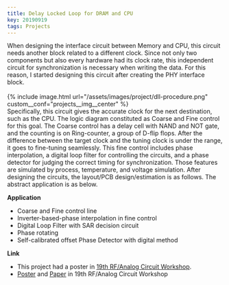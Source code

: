 ```yaml
---
title: Delay Locked Loop for DRAM and CPU
key: 20190919
tags: Projects
---
```

When designing the interface circuit between Memory and CPU, this circuit needs another block related to a different clock. Since not only two components but also every hardware had its clock rate, this independent circuit for synchronization is necessary when writing the data. For this reason, I started designing this circuit after creating the PHY interface block.
<br><br>
{% include image.html 
url="/assets/images/project/dll-procedure.png" 
custom__conf="projects__img__center"
%}
<br>
Specifically, this circuit gives the accurate clock for the next destination, such as the CPU. The logic diagram constituted as Coarse and Fine control for this goal. The Coarse control has a delay cell with NAND and NOT gate, and the counting is on Ring-counter, a group of D-flip flops. After the difference between the target clock and the tuning clock is under the range, it goes to fine-tuning seamlessly. This fine control includes phase interpolation, a digital loop filter for controlling the circuits, and a phase detector for judging the correct timing for synchronization. Those features are simulated by process, temperature, and voltage simulation. After designing the circuits, the layout/PCB design/estimation is as follows. The abstract application is as below.

**Application**
- Coarse and Fine control line
- Inverter-based-phase interpolation in fine control
- Digital Loop Filter with SAR decision circuit
- Phase rotating
- Self-calibrated offset Phase Detector with digital method

**Link**
- This project had a poster in <a href="https://www.theieie.org/board/?_0000_method=view&ncode=a002&num=1405">19th RF/Analog Circuit Workshop</a>.
- <a href="{% link assets/pdf/project/2019_19th_RF_analog-circuit_RFIC_poster.pdf %}">Poster</a> and <a href="{% link assets/pdf/project/2019_19th_RF_analog-circuit_RFIC_paper.pdf %}">Paper</a> in 19th RF/Analog Circuit Workshop